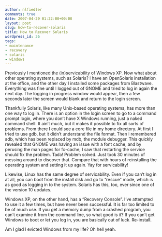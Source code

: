```yaml
---
author: nlfiedler
comments: true
date: 2007-04-29 01:22:00+00:00
layout: post
slug: how-to-recover-solaris
title: How to Recover Solaris
wordpress_id: 36
tags:
- maintenance
- recovery
- solaris
- windows
---
```


Previously I mentioned the (in)servicability of Windows XP. Now what about other operating systems, such as Solaris? I have an OpenSolaris installation at the office, and the other day I installed some packages from Blastwave. Everything was fine until I logged out of GNOME and tried to log in again the next day. The logging in progress window would appear, then a few seconds later the screen would blank and return to the login screen.

   

Thankfully Solaris, like many Unix-based operating systems, has more than one way to log in. There is an option in the login screen to go to a command prompt login, where you don’t have X Windows running, just a naked command shell. It ain’t much, but it makes it possible to fix all sorts of problems. From there I could see a core file in my home directory. At first I tried to use gdb, but it didn’t understand the file format. Then I remembered adb, which has been replaced by mdb, the module debugger. This quickly revealed that GNOME was having an issue with a font cache, and by perusing the man pages for fc-cache, I saw that restarting the service should fix the problem. Tada! Problem solved. Just took 30 minutes of messing around to discover that. Compare that with hours of reinstalling the operating system and setting it up again. Yay for servicability!

   

Likewise, Linux has the same degree of servicability. Even if you can’t log in at all, you can boot from the install disk and go to “rescue” mode, which is as good as logging in to the system. Solaris has this, too, ever since one of the version 10 updates.

   

Windows XP, on the other hand, has a “Recovery Console”. I’ve attempted to use it a few times, but have never been successful. It is far too limited to be of much use. If you get a memory dump from a crashed program, you can’t examine it from the command line, so what good is it? If you can’t get Windows to boot or let you log in, you are basically out of luck. Re-install.

   

Am I glad I evicted Windows from my life? Oh hell yeah.
